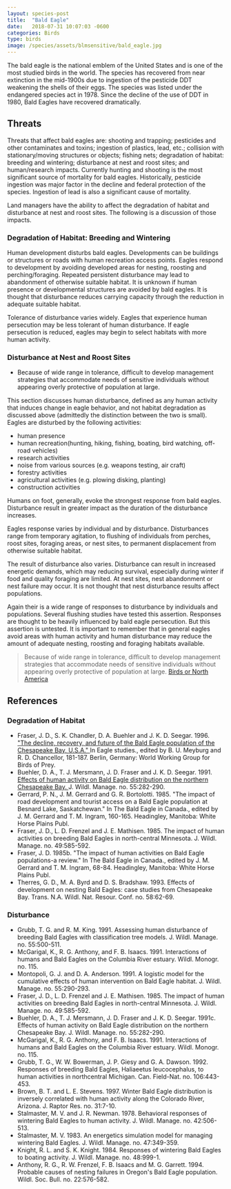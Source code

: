 ```yaml
---
layout: species-post
title:  "Bald Eagle"
date:   2018-07-31 10:07:03 -0600
categories: Birds
type: birds
image: /species/assets/blmsensitive/bald_eagle.jpg
---
```

The bald eagle is the national emblem of the United States and is one of the most studied birds in the world.  The species has recovered from near extinction in the mid-1900s due to ingestion of the pesticide DDT weakening the shells of their eggs. The species was listed under the endangered species act in 1978. Since the decline of the use of DDT in 1980, Bald Eagles have recovered dramatically.

## Threats
Threats that affect bald eagles are: shooting and trapping; pesticides and other contaminates and toxins; ingestion of plastics, lead, etc.; collision with stationary/moving structures or objects; fishing nets; degradation of habitat: breeding and wintering; disturbance at nest and roost sites; and human/research impacts.  Currently hunting and shooting is the most significant source of mortality for bald eagles. Historically, pesticide ingestion was major factor in the decline and federal protection of the species. Ingestion of lead is also a significant cause of mortality.

Land managers have the ability to affect the degradation of habitat and disturbance at nest and roost sites.  The following is a discussion of those impacts.

### Degradation of Habitat: Breeding and Wintering
Human development disturbs bald eagles. Developments can be buildings or structures or roads with human recreation access points. Eagles respond to development by avoiding developed areas for nesting, roosting and perching/foraging.  Repeated persistent disturbance may lead to abandonment of otherwise suitable habitat. It is unknown if human presence or developmental structures are avoided by bald eagles. It is thought that disturbance reduces carrying capacity through the reduction in adequate suitable habitat.

Tolerance of disturbance varies widely. Eagles that experience human persecution may be less tolerant of human disturbance. If eagle persecution is reduced, eagles may begin to select habitats with more human activity.

### Disturbance at Nest and Roost Sites



* Because of wide range in tolerance, difficult to develop management strategies that accommodate needs of sensitive individuals without appearing overly protective of population at large.

This section discusses human disturbance, defined as any human activity that induces change in eagle behavior, and not habitat degradation as discussed above (admittedly the distinction between the two is small). Eagles are disturbed by the following activities:
* human presence
* human recreation(hunting, hiking, fishing, boating, bird watching, off-road vehicles)
* research activities
* noise from various sources (e.g. weapons testing, air craft)
* forestry activities
* agricultural activities (e.g. plowing disking, planting)
* construction activities

Humans on foot, generally, evoke the strongest response from bald eagles. Disturbance result in greater impact as the duration of the disturbance increases.

Eagles response varies by individual and by disturbance.  Disturbances range from temporary agitation, to flushing of individuals from perches, roost sites, foraging areas, or nest sites, to permanent displacement from otherwise suitable habitat.

The result of disturbance also varies. Disturbance can result in increased energetic demands, which may reducing survival, especially during winter if food and quality foraging are limited. At nest sites, nest abandonment or nest failure may occur.  It is not thought that nest disturbance results affect populations.

Again their is a wide range of responses to disturbance by individuals and populations. Several flushing studies have tested this assertion. Responses are thought to be heavily influenced by bald eagle persecution.  But this assertion is untested. It is important to remember that in general eagles avoid areas with human activity and human disturbance may reduce the amount of adequate nesting, roosting and foraging habitats available.

> Because of wide range in tolerance, difficult to develop management strategies that accommodate needs of sensitive individuals without appearing overly protective of population at large. [Birds or North America](https://birdsna.org/Species-Account/bna/species/baleag/conservation)


## References

### Degradation of Habitat
* Fraser, J. D., S. K. Chandler, D. A. Buehler and J. K. D. Seegar. 1996. ["The decline, recovery, and future of the Bald Eagle population of the Chesapeake Bay, U.S.A." ](http://www.raptors-international.org/book/eagle_studies_1996/Fraser_Sheri_1996_181-187.pdf) In Eagle studies., edited by B. U. Meyburg and R. D. Chancellor, 181-187. Berlin, Germany: World Working Group for Birds of Prey.
* Buehler, D. A., T. J. Mersmann, J. D. Fraser and J. K. D. Seegar. 1991. [ Effects of human activity on Bald Eagle distribution on the northern Chesapeake Bay.  ](https://www.jstor.org/stable/3809151?socuuid=06f1d35c-edb7-4327-b6cf-0f3345e285af&socplat=email) J. Wildl. Manage. no. 55:282-290.
* Gerrard, P. N., J. M. Gerrard and G. R. Bortolotti. 1985. "The impact of road development and tourist access on a Bald Eagle population at Besnard Lake, Saskatchewan." In The Bald Eagle in Canada., edited by J. M. Gerrard and T. M. Ingram, 160-165. Headingley, Manitoba: White Horse Plains Publ.
* Fraser, J. D., L. D. Frenzel and J. E. Mathisen. 1985. The impact of human activities on breeding Bald Eagles in north-central Minnesota. J. Wildl. Manage. no. 49:585-592.
* Fraser, J. D. 1985b. "The impact of human activities on Bald Eagle populations-a review." In The Bald Eagle in Canada., edited by J. M. Gerrard and T. M. Ingram, 68-84. Headingley, Manitoba: White Horse Plains Publ.
* Therres, G. D., M. A. Byrd and D. S. Bradshaw. 1993. Effects of development on nesting Bald Eagles: case studies from Chesapeake Bay. Trans. N.A. Wildl. Nat. Resour. Conf. no. 58:62-69.

### Disturbance
* Grubb, T. G. and R. M. King. 1991. Assessing human disturbance of breeding Bald Eagles with classification tree models. J. Wildl. Manage. no. 55:500-511.
* McGarigal, K., R. G. Anthony, and F. B. Isaacs. 1991. Interactions of humans and Bald Eagles on the Columbia River estuary. Wildl. Monogr. no. 115.
* Montopoli, G. J. and D. A. Anderson. 1991. A logistic model for the cumulative effects of human intervention on Bald Eagle habitat. J. Wildl. Manage. no. 55:290-293.
* Fraser, J. D., L. D. Frenzel and J. E. Mathisen. 1985. The impact of human activities on breeding Bald Eagles in north-central Minnesota. J. Wildl. Manage. no. 49:585-592.
* Buehler, D. A., T. J. Mersmann, J. D. Fraser and J. K. D. Seegar. 1991c. Effects of human activity on Bald Eagle distribution on the northern Chesapeake Bay. J. Wildl. Manage. no. 55:282-290.
* McGarigal, K., R. G. Anthony, and F. B. Isaacs. 1991. Interactions of humans and Bald Eagles on the Columbia River estuary. Wildl. Monogr. no. 115.
* Grubb, T. G., W. W. Bowerman, J. P. Giesy and G. A. Dawson. 1992. Responses of breeding Bald Eagles, Haliaeetus leucocephalus, to human activities in northcentral Michigan. Can. Field-Nat. no. 106:443-453.
* Brown, B. T. and L. E. Stevens. 1997. Winter Bald Eagle distribution is inversely correlated with human activity along the Colorado River, Arizona. J. Raptor Res. no. 31:7-10.
* Stalmaster, M. V. and J. R. Newman. 1978. Behavioral responses of wintering Bald Eagles to human activity. J. Wildl. Manage. no. 42:506-513.
* Stalmaster, M. V. 1983. An energetics simulation model for managing wintering Bald Eagles. J. Wildl. Manage. no. 47:349-359.
* Knight, R. L. and S. K. Knight. 1984. Responses of wintering Bald Eagles to boating activity. J. Wildl. Manage. no. 48:999-1.
* Anthony, R. G., R. W. Frenzel, F. B. Isaacs and M. G. Garrett. 1994. Probable causes of nesting failures in Oregon's Bald Eagle population. Wildl. Soc. Bull. no. 22:576-582.
